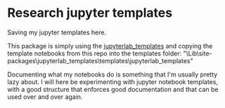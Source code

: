 # Research jupyter templates
Saving my jupyter templates here.

This package is simply using the [jupyterlab_templates](https://github.com/timkpaine/jupyterlab_templates) and copying the template notebooks from this repo into the templates folder: "\Lib\site-packages\jupyterlab_templates\templates\jupyterlab_templates"

Documenting what my notebooks do is something that I'm usually pretty lazy about. I will here be experimenting with jupyter notebook templates, 
with a good structure that enforces good documentation and that can be used over and over again.